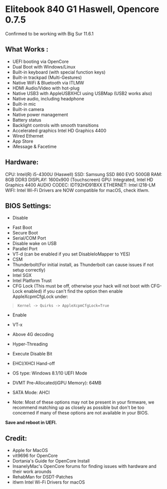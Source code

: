 # Elitebook 840 G1 Haswell,  Opencore 0.7.5

Confirmed to be working with Big Sur 11.6.1


## What Works :

- UEFI booting via OpenCore
- Dual Boot with Windows/Linux
- Built-in keyboard (with special function keys)
- Built-in trackpad (Multi-Gestures)
- Native WiFi & Bluetooth via ITLMW
- HDMI Audio/Video with hot-plug
- Native USB3 with AppleUSBXHCI using USBMap (USB2 works also)
- Native audio, including headphone
- Built-in mic
- Built-in camera
- Native power management
- Battery status
- Backlight controls with smooth transitions
- Accelerated graphics Intel HD Graphics 4400
- Wired Ethernet
- App Store
- iMessage & Facetime


## Hardware:

CPU: Intel(R) i5-4300U (Haswell)
SSD: Samsung SSD 860 EVO 500GB
RAM: 8GB DDR3
DISPLAY: 1600x900 (Touchscreen)
GPU: Integrated, Intel HD Graphics 4400
AUDIO CODEC: IDT92HD91BXX
ETHERNET: Intel I218-LM
WIFI: Intel Wi-Fi Drivers are NOW compatible for macOS, check itlwm.

## BIOS Settings:

- Disable

* Fast Boot
* Secure Boot
* Serial/COM Port
* Disable wake on USB
* Parallel Port
* VT-d (can be enabled if you set DisableIoMapper to YES)
* CSM
* Thunderbolt(For initial install, as Thunderbolt can cause issues if not setup correctly)
* Intel SGX
* Intel Platform Trust
* CFG Lock (This must be off, otherwise your hack will not boot with CFG-Lock enabled) if you can't find the option then enable AppleXcpmCfgLock under:

>     Kernel -> Quirks -> AppleXcpmCfgLock=True

- Enable

* VT-x

* Above 4G decoding
* Hyper-Threading
* Execute Disable Bit
* EHCI/XHCI Hand-off
* OS type: Windows 8.1/10 UEFI Mode
* DVMT Pre-Allocated(iGPU Memory): 64MB
* SATA Mode: AHCI
* Note: Most of these options may not be present in your firmware, we recommend matching up as closely as possible but don't be too concerned if many of these options are not available in your BIOS.

**Save and reboot in UEFI.**

## Credit:

- Apple for MacOS
- vit9696 for OpenCore
- Dortania's Guide for OpenCore Install
- InsanelyMac's OpenCore forums for finding issues with hardware and their work arounds
- RehabMan for DSDT-Patches
- itlwm Intel Wi-Fi Drivers for macOS
